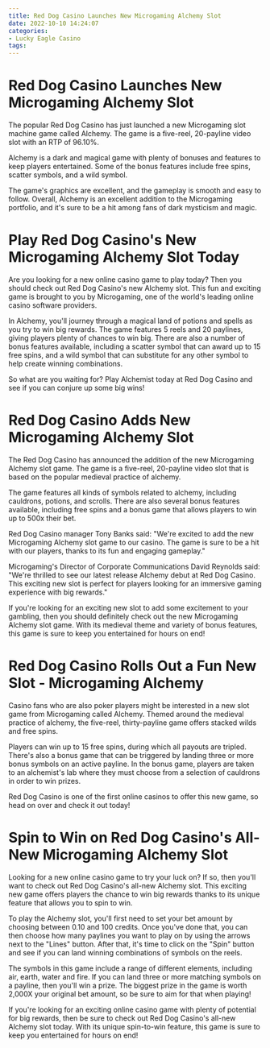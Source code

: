 ```yaml
---
title: Red Dog Casino Launches New Microgaming Alchemy Slot
date: 2022-10-10 14:24:07
categories:
- Lucky Eagle Casino
tags:
---
```



#  Red Dog Casino Launches New Microgaming Alchemy Slot

The popular Red Dog Casino has just launched a new Microgaming slot machine game called Alchemy. The game is a five-reel, 20-payline video slot with an RTP of 96.10%.

Alchemy is a dark and magical game with plenty of bonuses and features to keep players entertained. Some of the bonus features include free spins, scatter symbols, and a wild symbol.

The game's graphics are excellent, and the gameplay is smooth and easy to follow. Overall, Alchemy is an excellent addition to the Microgaming portfolio, and it's sure to be a hit among fans of dark mysticism and magic.

#  Play Red Dog Casino's New Microgaming Alchemy Slot Today

Are you looking for a new online casino game to play today? Then you should check out Red Dog Casino's new Alchemy slot. This fun and exciting game is brought to you by Microgaming, one of the world's leading online casino software providers.

In Alchemy, you'll journey through a magical land of potions and spells as you try to win big rewards. The game features 5 reels and 20 paylines, giving players plenty of chances to win big. There are also a number of bonus features available, including a scatter symbol that can award up to 15 free spins, and a wild symbol that can substitute for any other symbol to help create winning combinations.

So what are you waiting for? Play Alchemist today at Red Dog Casino and see if you can conjure up some big wins!

#  Red Dog Casino Adds New Microgaming Alchemy Slot

The Red Dog Casino has announced the addition of the new Microgaming Alchemy slot game. The game is a five-reel, 20-payline video slot that is based on the popular medieval practice of alchemy.

The game features all kinds of symbols related to alchemy, including cauldrons, potions, and scrolls. There are also several bonus features available, including free spins and a bonus game that allows players to win up to 500x their bet.

Red Dog Casino manager Tony Banks said: "We're excited to add the new Microgaming Alchemy slot game to our casino. The game is sure to be a hit with our players, thanks to its fun and engaging gameplay."

Microgaming's Director of Corporate Communications David Reynolds said: "We're thrilled to see our latest release Alchemy debut at Red Dog Casino. This exciting new slot is perfect for players looking for an immersive gaming experience with big rewards."

If you're looking for an exciting new slot to add some excitement to your gambling, then you should definitely check out the new Microgaming Alchemy slot game. With its medieval theme and variety of bonus features, this game is sure to keep you entertained for hours on end!

#  Red Dog Casino Rolls Out a Fun New Slot - Microgaming Alchemy

Casino fans who are also poker players might be interested in a new slot game from Microgaming called Alchemy. Themed around the medieval practice of alchemy, the five-reel, thirty-payline game offers stacked wilds and free spins.

Players can win up to 15 free spins, during which all payouts are tripled. There's also a bonus game that can be triggered by landing three or more bonus symbols on an active payline. In the bonus game, players are taken to an alchemist's lab where they must choose from a selection of cauldrons in order to win prizes.

Red Dog Casino is one of the first online casinos to offer this new game, so head on over and check it out today!

#  Spin to Win on Red Dog Casino's All-New Microgaming Alchemy Slot

Looking for a new online casino game to try your luck on? If so, then you'll want to check out Red Dog Casino's all-new Alchemy slot. This exciting new game offers players the chance to win big rewards thanks to its unique feature that allows you to spin to win.

To play the Alchemy slot, you'll first need to set your bet amount by choosing between 0.10 and 100 credits. Once you've done that, you can then choose how many paylines you want to play on by using the arrows next to the "Lines" button. After that, it's time to click on the "Spin" button and see if you can land winning combinations of symbols on the reels.

The symbols in this game include a range of different elements, including air, earth, water and fire. If you can land three or more matching symbols on a payline, then you'll win a prize. The biggest prize in the game is worth 2,000X your original bet amount, so be sure to aim for that when playing!

If you're looking for an exciting online casino game with plenty of potential for big rewards, then be sure to check out Red Dog Casino's all-new Alchemy slot today. With its unique spin-to-win feature, this game is sure to keep you entertained for hours on end!